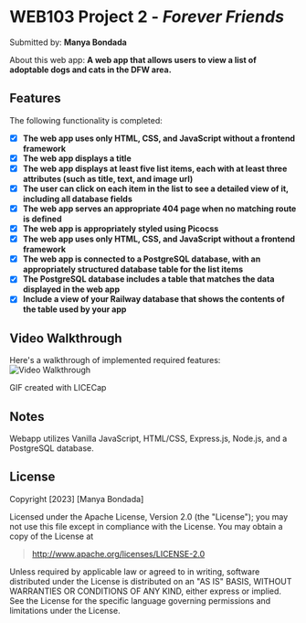 # WEB103 Project 2 - *Forever Friends*

Submitted by: **Manya Bondada**

About this web app: **A web app that allows users to view a list of adoptable dogs and cats in the DFW area.**

## Features

The following functionality is completed:

<!-- Make sure to check off the completed functionality below -->
- [x] **The web app uses only HTML, CSS, and JavaScript without a frontend framework**
- [x] **The web app displays a title**
- [x] **The web app displays at least five list items, each with at least three attributes (such as title, text, and image url)**
- [x] **The user can click on each item in the list to see a detailed view of it, including all database fields**
- [x] **The web app serves an appropriate 404 page when no matching route is defined**
- [x] **The web app is appropriately styled using Picocss**
- [x] **The web app uses only HTML, CSS, and JavaScript without a frontend framework**
- [x] **The web app is connected to a PostgreSQL database, with an appropriately structured database table for the list items**
- [x] **The PostgreSQL database includes a table that matches the data displayed in the web app**
- [x] **Include a view of your Railway database that shows the contents of the table used by your app**

## Video Walkthrough

Here's a walkthrough of implemented required features:
<img src='https://github.com/ManyaBondada/Listicle-Part-2/blob/main/listicle%20part%202%20walkthrough.gif' title='Video Walkthrough Part 2' width='' alt='Video Walkthrough' />

GIF created with LICECap

## Notes
Webapp utilizes Vanilla JavaScript, HTML/CSS, Express.js, Node.js, and a PostgreSQL database.

## License

Copyright [2023] [Manya Bondada]

Licensed under the Apache License, Version 2.0 (the "License"); you may not use this file except in compliance with the License. You may obtain a copy of the License at

> http://www.apache.org/licenses/LICENSE-2.0

Unless required by applicable law or agreed to in writing, software distributed under the License is distributed on an "AS IS" BASIS, WITHOUT WARRANTIES OR CONDITIONS OF ANY KIND, either express or implied. See the License for the specific language governing permissions and limitations under the License.
